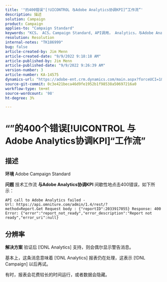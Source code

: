 ```yaml
---
title: '"的400错误"[!UICONTROL 与Adobe Analytics协调KPI]“工作流”'
description: 描述
solution: Campaign
product: Campaign
applies-to: "Campaign Standard"
keywords: "KCS， ACS，Campaign Standard, API调用， Analytics，与Adobe Analytics协调KPI， 400错误"
resolution: Resolution
internal-notes: "TK186999"
bug: false
article-created-by: Jim Menn
article-created-date: "9/9/2022 9:18:18 AM"
article-published-by: Jim Menn
article-published-date: "9/9/2022 9:26:39 AM"
version-number: 3
article-number: KA-14575
dynamics-url: "https://adobe-ent.crm.dynamics.com/main.aspx?forceUCI=1&pagetype=entityrecord&etn=knowledgearticle&id=90e43d53-2030-ed11-9db1-0022480866ad"
source-git-commit: 0c3e421beca46d9fe1952b1f98538a50697216a0
workflow-type: tm+mt
source-wordcount: '98'
ht-degree: 3%

---
```


# “”的400个错误[!UICONTROL 与Adobe Analytics协调KPI]“工作流”

## 描述


<b>环境</b>
Adobe Campaign Standard

<b>问题</b>
技术工作流 <b>与Adobe Analytics协调KPI</b> 间歇性地点击400错误，如下所示：

```
API call to Adobe Analytics failed - Url: https://api.omniture.com/admin/1.4/rest/?method=Report.Get Request body : {"reportID":2033917055} Response: 400 Error: {"error":"report_not_ready","error_description":"Report not ready","error_uri":null}
```

## 分辨率


<b>解决方案</b>
验证后 [!DNL Analytics] 支持，则会偶尔显示警告消息。

基本上，这条消息意味着 [!DNL Analytics] 报表仍在处理，这表示 [!DNL Campaign] 以后再试。

有时，报表会花费较长的时间运行，或者数据会隐藏。
